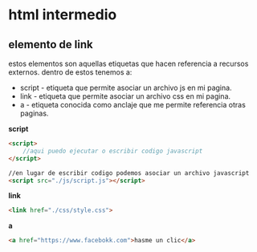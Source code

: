 # html intermedio
## elemento de link
estos elementos son aquellas etiquetas que hacen referencia a recursos externos.
dentro de estos tenemos a:
- script - etiqueta que permite asociar un archivo js en mi pagina.
- link - etiqueta que permite asociar un archivo css en mi pagina.
- a - etiqueta conocida como anclaje que me permite referencia otras paginas.

**script**
```html
<script>
    //aqui puedo ejecutar o escribir codigo javascript
</script>

//en lugar de escribir codigo podemos asociar un archivo javascript
<script src="./js/script.js"></script>
```

**link**
```html
<link href="./css/style.css">
```

**a**
```html
<a href="https://www.facebokk.com">hasme un clic</a>
```